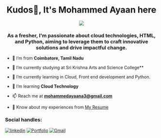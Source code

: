 
<h1 align="center">Kudos👋, It's Mohammed Ayaan here</h1>
<div align="center">
  <img src="https://readme-typing-svg.herokuapp.com/?lines=Catalast+To+Growth;Cloud+Technology;Self+Learner&color=teal&center=true" />
</div>
<h3 align="center">As a fresher, I'm passionate about cloud technologies, HTML, and Python, aiming to leverage them to craft innovative solutions and drive impactful change.</h3>


- 🔭 I’m from **Coimbatore, Tamil Nadu**
  
- 🌱 I’m currently studying at Sri Krishna Arts and Science College**

- 🌱 I’m currently learning in Cloud, Front end development and Python.

- 🤝 I’m learning **Cloud Technology** 

- 📫 Reach me at **mohammedayaana3@gmail.com**

- 📄 Know about my experiences from <a href="https://drive.google.com/file/d/143YzFYSNcTb6QaaoZ5QxGYeZYfofAiaU/view" target="blank">My Resume</a>


<h3 align="left">Social handles:</h3>
<!-- Version 1 -->
<!-- <p align="left">
<a href="https://twitter.com/afzhalahmed_" target="blank"><img align="center" src="https://raw.githubusercontent.com/rahuldkjain/github-profile-readme-generator/master/src/images/icons/Social/twitter.svg" alt="afzhalahmed_" height="30" width="40" /></a>
<a href="https://www.linkedin.com/in/afzhal-ahmed/" target="blank"><img align="center" src="https://raw.githubusercontent.com/rahuldkjain/github-profile-readme-generator/master/src/images/icons/Social/linked-in-alt.svg" alt="www.linkedin.com/in/afzhal-ahmed" height="30" width="40" /></a>
<a href="https://www.leetcode.com/afzhalahmeds" target="blank"><img align="center" src="https://raw.githubusercontent.com/rahuldkjain/github-profile-readme-generator/master/src/images/icons/Social/leet-code.svg" alt="afzhalahmeds" height="30" width="40" /></a>
</p> -->


<div align="left">
<a href="https://www.linkedin.com/in/mohammedayaan/" target="_blank">
<img src=https://img.shields.io/badge/linkedin-%231E77B5.svg?&style=for-the-badge&logo=linkedin&logoColor=white alt=linkedin style="margin-bottom: 5px;" /></a>
 <a href="https://github.com/mohammedayaana/"><img alt="Portfolio" src="https://img.shields.io/badge/portfolio-008000.svg?style=for-the-badge&logo=google-chrome&logoColor=white"/></a>
<a href="mailto:mail.mohammedayaana3@gmail.com"><img alt="Gmail" src="https://img.shields.io/badge/Gmail-D14836?style=for-the-badge&logo=gmail&logoColor=white"/></a>

</div>  

<!-- <h3 align="left">Languages and Tools:</h3>
 -->
<!-- Version 1
<p align="left"> <a href="https://aws.amazon.com" target="_blank" rel="noreferrer"> <img src="https://raw.githubusercontent.com/devicons/devicon/master/icons/amazonwebservices/amazonwebservices-original-wordmark.svg" alt="aws" width="40" height="40"/> </a> <a href="https://www.w3schools.com/css/" target="_blank" rel="noreferrer"> <img src="https://raw.githubusercontent.com/devicons/devicon/master/icons/css3/css3-original-wordmark.svg" alt="css3" width="40" height="40"/> </a> <a href="https://git-scm.com/" target="_blank" rel="noreferrer"> <img src="https://www.vectorlogo.zone/logos/git-scm/git-scm-icon.svg" alt="git" width="40" height="40"/> </a> <a href="https://www.w3.org/html/" target="_blank" rel="noreferrer"> <img src="https://raw.githubusercontent.com/devicons/devicon/master/icons/html5/html5-original-wordmark.svg" alt="html5" width="40" height="40"/> </a> <a href="https://www.java.com" target="_blank" rel="noreferrer"> <img src="https://raw.githubusercontent.com/devicons/devicon/master/icons/java/java-original.svg" alt="java" width="40" height="40"/> </a> <a href="https://developer.mozilla.org/en-US/docs/Web/JavaScript" target="_blank" rel="noreferrer"> <img src="https://raw.githubusercontent.com/devicons/devicon/master/icons/javascript/javascript-original.svg" alt="javascript" width="40" height="40"/> </a> <a href="https://www.mysql.com/" target="_blank" rel="noreferrer"> <img src="https://raw.githubusercontent.com/devicons/devicon/master/icons/mysql/mysql-original-wordmark.svg" alt="mysql" width="40" height="40"/> </a> <a href="https://postman.com" target="_blank" rel="noreferrer"> <img src="https://www.vectorlogo.zone/logos/getpostman/getpostman-icon.svg" alt="postman" width="40" height="40"/> </a> <a href="https://spring.io/" target="_blank" rel="noreferrer"> <img src="https://www.vectorlogo.zone/logos/springio/springio-icon.svg" alt="spring" width="40" height="40"/> </a> </p> -->


<!-- Version 2
 -->
<!--  ![Java](https://img.shields.io/badge/java-%23ED8B00.svg?style=for-the-badge&logo=java&logoColor=white) 
 ![Spring](https://img.shields.io/badge/spring-%236DB33F.svg?style=for-the-badge&logo=spring&logoColor=white) 
![MySQL](https://img.shields.io/badge/mysql-%2300f.svg?style=for-the-badge&logo=mysql&logoColor=white) 
![AWS](https://img.shields.io/badge/AWS-%23FF9900.svg?style=for-the-badge&logo=amazon-aws&logoColor=white) 
![Git](https://img.shields.io/badge/Git-FF5733.svg?style=for-the-badge&logo=git&logoColor=white)
![Postman](https://img.shields.io/badge/Postman-FF6C37?style=for-the-badge&logo=postman&logoColor=white)
![HTML5](https://img.shields.io/badge/html5-%23E34F26.svg?style=for-the-badge&logo=html5&logoColor=white) 
![JavaScript](https://img.shields.io/badge/javascript-%23323330.svg?style=for-the-badge&logo=javascript&logoColor=%23F7DF1E) 
 ![CSS3](https://img.shields.io/badge/css3-%231572B6.svg?style=for-the-badge&logo=css3&logoColor=white) 
 ![Bootstrap](https://img.shields.io/badge/bootstrap-%23563D7C.svg?style=for-the-badge&logo=bootstrap&logoColor=white)
![Notion](https://img.shields.io/badge/Notion-%23000000.svg?style=for-the-badge&logo=notion&logoColor=white) -->

<!-- Version 3
 -->







  
